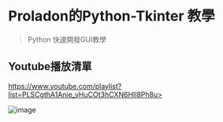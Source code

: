# Proladon的Python-Tkinter 教學

>Python 快速開發GUI教學

## Youtube播放清單
https://www.youtube.com/playlist?list=PLSCgthA1Anie_vHuCOt3hCXN6HIl8Ph8u> 

![image](https://github.com/Proladon/Python_Tkinter_Tutorial_Proladon/blob/master/Proladon_Banner.png)


